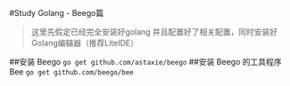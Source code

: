 #Study Golang - Beego篇
> 这里先假定已经完全安装好golang 并且配置好了相关配置，同时安装好Golang编辑器（推荐LiteIDE）

##安装 Beego
`go get github.com/astaxie/beego`
##安装 Beego 的工具程序 Bee
`go get github.com/beego/bee`
